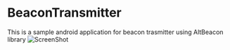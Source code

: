 # BeaconTransmitter
This is a sample android application for beacon trasmitter using AltBeacon library
![ScreenShot](http://droidmentor.com/wp-content/uploads/2017/04/beacon_transmitter.jpg)

